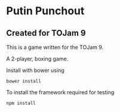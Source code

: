 # Putin Punchout
## Created for TOJam 9

This is a game written for the TOJam 9.

A 2-player, boxing game.

Install with bower using
```
bower install
```

To install the framework required for testing
```
npm install
```
